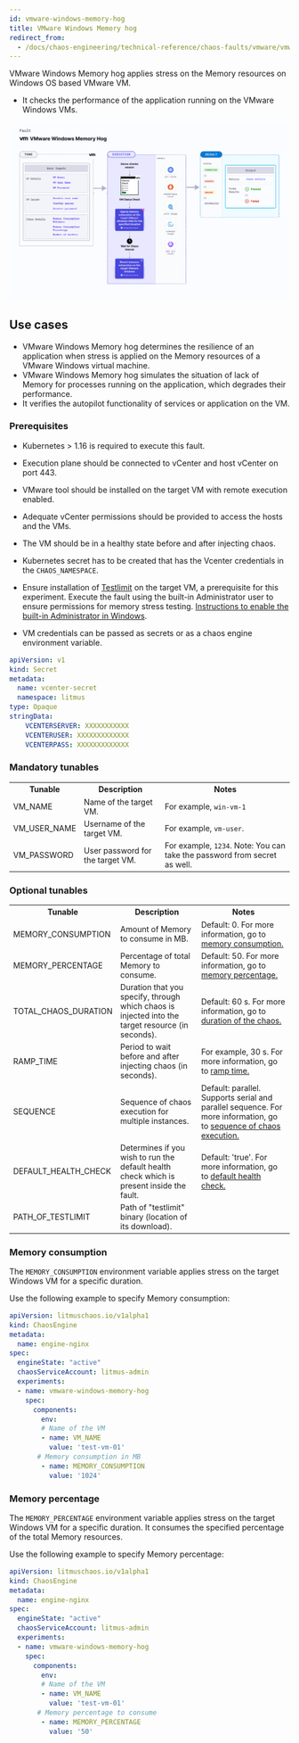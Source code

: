 ```yaml
---
id: vmware-windows-memory-hog
title: VMware Windows Memory hog
redirect_from:
  - /docs/chaos-engineering/technical-reference/chaos-faults/vmware/vmware-windows-memory-hog
---
```


VMware Windows Memory hog applies stress on the Memory resources on Windows OS based VMware VM.
- It checks the performance of the application running on the VMware Windows VMs.

![VMware Windows Memory Hog](./static/images/vmware-windows-memory-hog.png)

## Use cases

- VMware Windows Memory hog determines the resilience of an application when stress is applied on the Memory resources of a VMware Windows virtual machine.
- VMware Windows Memory hog simulates the situation of lack of Memory for processes running on the application, which degrades their performance.
- It verifies the autopilot functionality of services or application on the VM.

### Prerequisites
- Kubernetes > 1.16 is required to execute this fault.
- Execution plane should be connected to vCenter and host vCenter on port 443.
- VMware tool should be installed on the target VM with remote execution enabled.
- Adequate vCenter permissions should be provided to access the hosts and the VMs.
- The VM should be in a healthy state before and after injecting chaos.
- Kubernetes secret has to be created that has the Vcenter credentials in the `CHAOS_NAMESPACE`.
- Ensure installation of [Testlimit](https://learn.microsoft.com/en-us/sysinternals/downloads/testlimit) on the target VM, a prerequisite for this experiment. Execute the fault using the built-in Administrator user to ensure permissions for memory stress testing. [Instructions to enable the built-in Administrator in Windows](https://learn.microsoft.com/en-us/windows-hardware/manufacture/desktop/enable-and-disable-the-built-in-administrator-account?view=windows-11).

- VM credentials can be passed as secrets or as a chaos engine environment variable.

```yaml
apiVersion: v1
kind: Secret
metadata:
  name: vcenter-secret
  namespace: litmus
type: Opaque
stringData:
    VCENTERSERVER: XXXXXXXXXXX
    VCENTERUSER: XXXXXXXXXXXXX
    VCENTERPASS: XXXXXXXXXXXXX
```

### Mandatory tunables
   <table>
      <tr>
        <th> Tunable </th>
        <th> Description </th>
        <th> Notes </th>
      </tr>
      <tr>
        <td> VM_NAME </td>
        <td> Name of the target VM. </td>
        <td> For example, <code>win-vm-1</code> </td>
      </tr>
      <tr>
          <td> VM_USER_NAME </td>
          <td> Username of the target VM.</td>
          <td> For example, <code>vm-user</code>. </td>
      </tr>
      <tr>
          <td> VM_PASSWORD </td>
          <td> User password for the target VM. </td>
          <td> For example, <code>1234</code>. Note: You can take the password from secret as well. </td>
      </tr>
    </table>

### Optional tunables

   <table>
      <tr>
        <th> Tunable </th>
        <th> Description </th>
        <th> Notes </th>
      </tr>
      <tr>
        <td> MEMORY_CONSUMPTION </td>
        <td> Amount of Memory to consume in MB. </td>
        <td> Default: 0. For more information, go to <a href="#memory-consumption"> memory consumption. </a></td>
      </tr>
      <tr>
        <td> MEMORY_PERCENTAGE </td>
        <td> Percentage of total Memory to consume. </td>
        <td> Default: 50. For more information, go to <a href="#memory-percentage"> memory percentage. </a></td>
      </tr>
      <tr>
        <td> TOTAL_CHAOS_DURATION </td>
        <td> Duration that you specify, through which chaos is injected into the target resource (in seconds).</td>
        <td> Default: 60 s. For more information, go to <a href="/docs/chaos-engineering/chaos-faults/common-tunables-for-all-faults#duration-of-the-chaos"> duration of the chaos. </a></td>
      </tr>
      <tr>
        <td> RAMP_TIME </td>
        <td> Period to wait before and after injecting chaos (in seconds). </td>
        <td> For example, 30 s. For more information, go to <a href="/docs/chaos-engineering/chaos-faults/common-tunables-for-all-faults#ramp-time"> ramp time. </a></td>
      </tr>
      <tr>
        <td> SEQUENCE </td>
        <td> Sequence of chaos execution for multiple instances. </td>
        <td> Default: parallel. Supports serial and parallel sequence. For more information, go to <a href="/docs/chaos-engineering/chaos-faults/common-tunables-for-all-faults#sequence-of-chaos-execution"> sequence of chaos execution.</a></td>
      </tr>
      <tr>
      <td>DEFAULT_HEALTH_CHECK</td>
      <td>Determines if you wish to run the default health check which is present inside the fault. </td>
      <td> Default: 'true'. For more information, go to <a href="/docs/chaos-engineering/chaos-faults/common-tunables-for-all-faults#default-health-check"> default health check.</a></td>
      </tr>
      <tr>
      <td>PATH_OF_TESTLIMIT</td>
      <td>Path of "testlimit" binary (location of its download). </td>
      <td> </td>
      </tr>
    </table>

### Memory consumption
The `MEMORY_CONSUMPTION` environment variable applies stress on the target Windows VM for a specific duration.

Use the following example to specify Memory consumption:

[embedmd]:# (./static/manifests/vmware-windows-memory-hog/vm-memory-hog-consumption.yaml yaml)
```yaml
apiVersion: litmuschaos.io/v1alpha1
kind: ChaosEngine
metadata:
  name: engine-nginx
spec:
  engineState: "active"
  chaosServiceAccount: litmus-admin
  experiments:
  - name: vmware-windows-memory-hog
    spec:
      components:
        env:
        # Name of the VM
        - name: VM_NAME
          value: 'test-vm-01'
       # Memory consumption in MB
        - name: MEMORY_CONSUMPTION
          value: '1024'
```

### Memory percentage
The `MEMORY_PERCENTAGE` environment variable applies stress on the target Windows VM for a specific duration. It consumes the specified percentage of the total Memory resources.

Use the following example to specify Memory percentage:

[embedmd]:# (./static/manifests/vmware-windows-memory-hog/vm-memory-hog-percentage.yaml yaml)

```yaml
apiVersion: litmuschaos.io/v1alpha1
kind: ChaosEngine
metadata:
  name: engine-nginx
spec:
  engineState: "active"
  chaosServiceAccount: litmus-admin
  experiments:
  - name: vmware-windows-memory-hog
    spec:
      components:
        env:
        # Name of the VM
        - name: VM_NAME
          value: 'test-vm-01'
       # Memory percentage to consume
        - name: MEMORY_PERCENTAGE
          value: '50'
```
